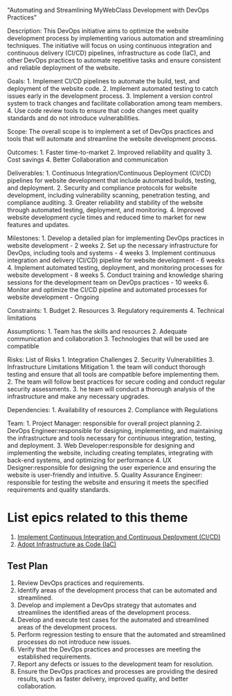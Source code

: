 "Automating and Streamlining MyWebClass Development with DevOps Practices"

Description: This DevOps initiative aims to optimize the website development process by implementing various automation
and streamlining techniques. The initiative will focus on using continuous integration and continuous delivery (CI/CD) 
pipelines, infrastructure as code (IaC), and other DevOps practices to automate repetitive tasks and ensure consistent
and reliable deployment of the website.

Goals: 
    1. Implement CI/CD pipelines to automate the build, test, and deployment of the website code.
    2. Implement automated testing to catch issues early in the development process.
    3. Implement a version control system to track changes and facilitate collaboration among team members.
    4. Use code review tools to ensure that code changes meet quality standards and do not introduce vulnerabilities.

Scope: The overall scope is to implement a set of DevOps practices and tools that will automate and streamline the 
website development process.

Outcomes: 
    1. Faster time-to-market
    2. Improved reliability and quality 
    3. Cost savings 
    4. Better Collaboration and communication

Deliverables:
    1. Continuous Integration/Continuous Deployment (CI/CD) pipelines for website development that include automated 
builds, testing, and deployment.
    2. Security and compliance protocols for website development, including vulnerability scanning, penetration testing,
and compliance auditing.
    3. Greater reliability and stability of the website through automated testing, deployment, and monitoring.
    4. Improved website development cycle times and reduced time to market for new features and updates.

Milestones:
    1. Develop a detailed plan for implementing DevOps practices in website development - 2 weeks
    2. Set up the necessary infrastructure for DevOps, including tools and systems - 4 weeks 
    3. Implement continuous integration and delivery (CI/CD) pipeline for website development - 6 weeks
    4. Implement automated testing, deployment, and monitoring processes for website development - 8 weeks
    5. Conduct training and knowledge sharing sessions for the development team on DevOps practices - 10 weeks 
    6. Monitor and optimize the CI/CD pipeline and automated processes for website development - Ongoing

Constraints:
    1. Budget
    2. Resources
    3. Regulatory requirements
    4. Technical limitations

Assumptions: 
    1. Team has the skills and resources
    2. Adequate communication and collaboration
    3. Technologies that will be used are compatible

Risks: 
List of Risks
    1. Integration Challenges
    2. Security Vulnerabilities 
    3. Infrastructure Limitations
Mitigation
    1. the team will conduct thorough testing and ensure that all tools are compatible before implementing them.
    2. The team will follow best practices for secure coding and conduct regular security assessments.
    3. he team will conduct a thorough analysis of the infrastructure and make any necessary upgrades.

Dependencies: 
    1. Availability of resources
    2. Compliance with Regulations

Team: 
    1. Project Manager: responsible for overall project planning
    2. DevOps Engineer:responsible for designing, implementing, and maintaining the infrastructure and tools necessary 
for continuous integration, testing, and deployment.
    3. Web Developer:responsible for designing and implementing the website, including creating templates, integrating
with back-end systems, and optimizing for performance
    4. UX Designer:responsible for designing the user experience and ensuring the website is user-friendly and intuitive.
    5. Quality Assurance Engineer: responsible for testing the website and ensuring it meets the specified requirements
and quality standards.
    

# List epics related to this theme
1. [Implement Continuous Integration and Continuous Deployment (CI/CD)](https://github.com/tawana0518/mywebclass-agile-docs/blob/main/documentation/theme_1:MyWebClass_Website_Development/Initiative2/Epic_1/epic_1.md)
2. [Adopt Infrastructure as Code (IaC)](https://github.com/tawana0518/mywebclass-agile-docs/blob/main/documentation/theme_1:MyWebClass_Website_Development/Initiative2/Epic_2/epic_2.md)

## Test Plan
1. Review DevOps practices and requirements.
2. Identify areas of the development process that can be automated and streamlined.
3. Develop and implement a DevOps strategy that automates and streamlines the identified areas of the development process.
4. Develop and execute test cases for the automated and streamlined areas of the development process.
5. Perform regression testing to ensure that the automated and streamlined processes do not introduce new issues.
6. Verify that the DevOps practices and processes are meeting the established requirements.
7. Report any defects or issues to the development team for resolution.
8. Ensure the DevOps practices and processes are providing the desired results, such as faster delivery, improved quality, and better collaboration.
